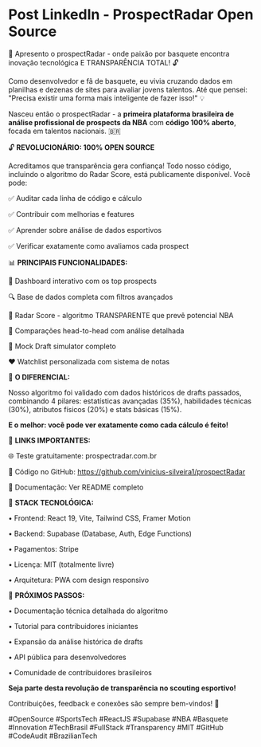# Post LinkedIn - ProspectRadar Open Source

🏀 Apresento o prospectRadar - onde paixão por basquete encontra inovação tecnológica E TRANSPARÊNCIA TOTAL! 🔓



Como desenvolvedor e fã de basquete, eu vivia cruzando dados em planilhas e dezenas de sites para avaliar jovens talentos. Até que pensei: "Precisa existir uma forma mais inteligente de fazer isso!" 💡



Nasceu então o prospectRadar - a **primeira plataforma brasileira de análise profissional de prospects da NBA** com **código 100% aberto**, focada em talentos nacionais. 🇧🇷



🔓 **REVOLUCIONÁRIO: 100% OPEN SOURCE**

Acreditamos que transparência gera confiança! Todo nosso código, incluindo o algoritmo do Radar Score, está publicamente disponível. Você pode:

✅ Auditar cada linha de código e cálculo

✅ Contribuir com melhorias e features

✅ Aprender sobre análise de dados esportivos

✅ Verificar exatamente como avaliamos cada prospect



📊 **PRINCIPAIS FUNCIONALIDADES:**

🎯 Dashboard interativo com os top prospects

🔍 Base de dados completa com filtros avançados  

🧠 Radar Score - algoritmo TRANSPARENTE que prevê potencial NBA

👥 Comparações head-to-head com análise detalhada

📝 Mock Draft simulator completo

❤️ Watchlist personalizada com sistema de notas



🎯 **O DIFERENCIAL:**

Nosso algoritmo foi validado com dados históricos de drafts passados, combinando 4 pilares: estatísticas avançadas (35%), habilidades técnicas (30%), atributos físicos (20%) e stats básicas (15%). 

**E o melhor: você pode ver exatamente como cada cálculo é feito!**



🔗 **LINKS IMPORTANTES:**

🌐 Teste gratuitamente: prospectradar.com.br

📂 Código no GitHub: https://github.com/vinicius-silveira1/prospectRadar

📖 Documentação: Ver README completo



🚀 **STACK TECNOLÓGICA:**

• Frontend: React 19, Vite, Tailwind CSS, Framer Motion

• Backend: Supabase (Database, Auth, Edge Functions)  

• Pagamentos: Stripe

• Licença: MIT (totalmente livre)

• Arquitetura: PWA com design responsivo



🎯 **PRÓXIMOS PASSOS:**

• Documentação técnica detalhada do algoritmo

• Tutorial para contribuidores iniciantes

• Expansão da análise histórica de drafts

• API pública para desenvolvedores

• Comunidade de contribuidores brasileiros



**Seja parte desta revolução de transparência no scouting esportivo!** 

Contribuições, feedback e conexões são sempre bem-vindos! 🙏



#OpenSource #SportsTech #ReactJS #Supabase #NBA #Basquete #Innovation #TechBrasil #FullStack #Transparency #MIT #GitHub #CodeAudit #BrazilianTech
